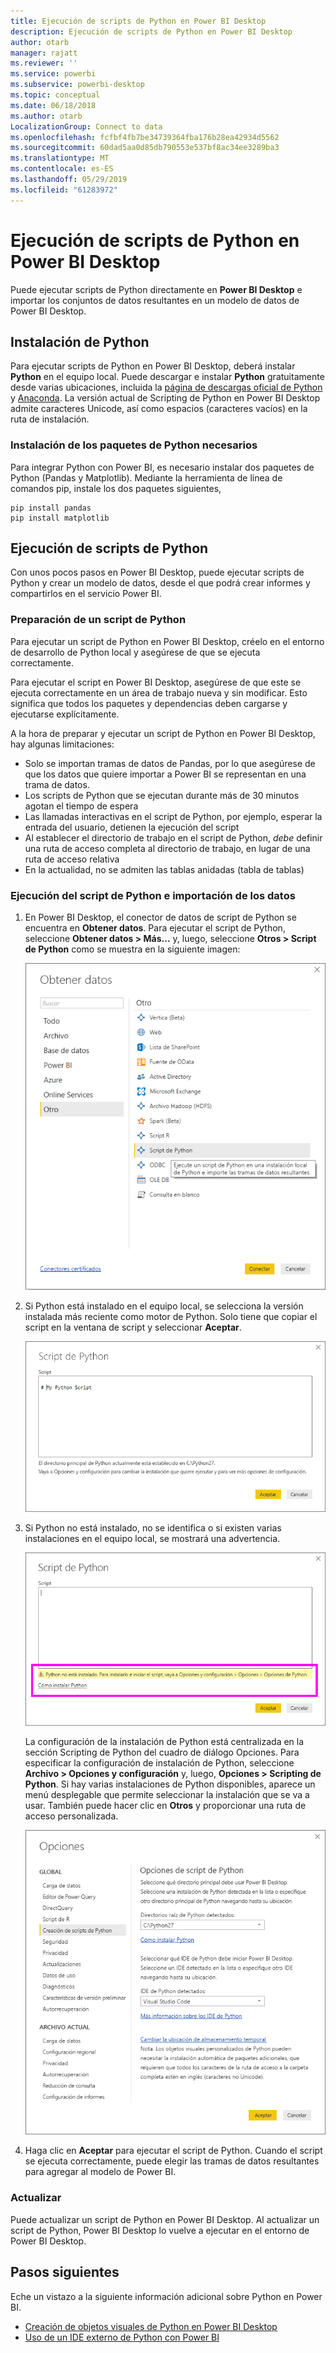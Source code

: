 ```yaml
---
title: Ejecución de scripts de Python en Power BI Desktop
description: Ejecución de scripts de Python en Power BI Desktop
author: otarb
manager: rajatt
ms.reviewer: ''
ms.service: powerbi
ms.subservice: powerbi-desktop
ms.topic: conceptual
ms.date: 06/18/2018
ms.author: otarb
LocalizationGroup: Connect to data
ms.openlocfilehash: fcfbf4fb7be34739364fba176b28ea42934d5562
ms.sourcegitcommit: 60dad5aa0d85db790553e537bf8ac34ee3289ba3
ms.translationtype: MT
ms.contentlocale: es-ES
ms.lasthandoff: 05/29/2019
ms.locfileid: "61283972"
---
```

# <a name="run-python-scripts-in-power-bi-desktop"></a>Ejecución de scripts de Python en Power BI Desktop
Puede ejecutar scripts de Python directamente en **Power BI Desktop** e importar los conjuntos de datos resultantes en un modelo de datos de Power BI Desktop.

## <a name="install-python"></a>Instalación de Python
Para ejecutar scripts de Python en Power BI Desktop, deberá instalar **Python** en el equipo local. Puede descargar e instalar **Python** gratuitamente desde varias ubicaciones, incluida la [página de descargas oficial de Python](https://www.python.org/) y [Anaconda](https://anaconda.org/anaconda/python/). La versión actual de Scripting de Python en Power BI Desktop admite caracteres Unicode, así como espacios (caracteres vacíos) en la ruta de instalación.

### <a name="install-required-python-packages"></a>Instalación de los paquetes de Python necesarios
Para integrar Python con Power BI, es necesario instalar dos paquetes de Python (Pandas y Matplotlib).  Mediante la herramienta de línea de comandos pip, instale los dos paquetes siguientes,

```
pip install pandas
pip install matplotlib
```

## <a name="run-python-scripts"></a>Ejecución de scripts de Python
Con unos pocos pasos en Power BI Desktop, puede ejecutar scripts de Python y crear un modelo de datos, desde el que podrá crear informes y compartirlos en el servicio Power BI.

### <a name="prepare-a-python-script"></a>Preparación de un script de Python
Para ejecutar un script de Python en Power BI Desktop, créelo en el entorno de desarrollo de Python local y asegúrese de que se ejecuta correctamente.

Para ejecutar el script en Power BI Desktop, asegúrese de que este se ejecuta correctamente en un área de trabajo nueva y sin modificar. Esto significa que todos los paquetes y dependencias deben cargarse y ejecutarse explícitamente.

A la hora de preparar y ejecutar un script de Python en Power BI Desktop, hay algunas limitaciones:

* Solo se importan tramas de datos de Pandas, por lo que asegúrese de que los datos que quiere importar a Power BI se representan en una trama de datos.
* Los scripts de Python que se ejecutan durante más de 30 minutos agotan el tiempo de espera
* Las llamadas interactivas en el script de Python, por ejemplo, esperar la entrada del usuario, detienen la ejecución del script
* Al establecer el directorio de trabajo en el script de Python, *debe* definir una ruta de acceso completa al directorio de trabajo, en lugar de una ruta de acceso relativa
* En la actualidad, no se admiten las tablas anidadas (tabla de tablas) 

### <a name="run-your-python-script-and-import-data"></a>Ejecución del script de Python e importación de los datos
1. En Power BI Desktop, el conector de datos de script de Python se encuentra en **Obtener datos**. Para ejecutar el script de Python, seleccione **Obtener datos &gt; Más...** y, luego, seleccione **Otros &gt; Script de Python** como se muestra en la siguiente imagen:
   
   ![](media/desktop-python-scripts/python-scripts-1.png)
2. Si Python está instalado en el equipo local, se selecciona la versión instalada más reciente como motor de Python. Solo tiene que copiar el script en la ventana de script y seleccionar **Aceptar**.
   
   ![](media/desktop-python-scripts/python-scripts-2.png)
3. Si Python no está instalado, no se identifica o si existen varias instalaciones en el equipo local, se mostrará una advertencia.
   
   ![](media/desktop-python-scripts/python-scripts-3.png)
   
   La configuración de la instalación de Python está centralizada en la sección Scripting de Python del cuadro de diálogo Opciones. Para especificar la configuración de instalación de Python, seleccione **Archivo > Opciones y configuración** y, luego, **Opciones > Scripting de Python**. Si hay varias instalaciones de Python disponibles, aparece un menú desplegable que permite seleccionar la instalación que se va a usar. También puede hacer clic en **Otros** y proporcionar una ruta de acceso personalizada.
   
   ![](media/desktop-python-scripts/python-scripts-4.png)
4. Haga clic en **Aceptar** para ejecutar el script de Python. Cuando el script se ejecuta correctamente, puede elegir las tramas de datos resultantes para agregar al modelo de Power BI.

### <a name="refresh"></a>Actualizar
Puede actualizar un script de Python en Power BI Desktop. Al actualizar un script de Python, Power BI Desktop lo vuelve a ejecutar en el entorno de Power BI Desktop.

## <a name="next-steps"></a>Pasos siguientes
Eche un vistazo a la siguiente información adicional sobre Python en Power BI.

* [Creación de objetos visuales de Python en Power BI Desktop](desktop-python-visuals.md)
* [Uso de un IDE externo de Python con Power BI](desktop-python-ide.md)
